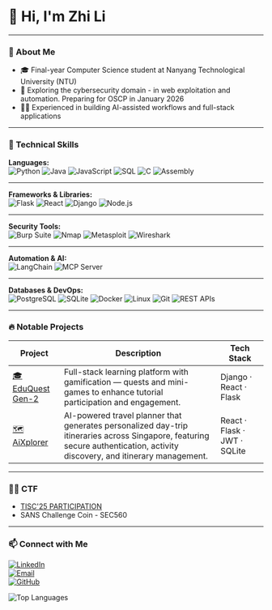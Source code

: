 # 👋 Hi, I'm Zhi Li
---

### 🧭 About Me
- 🎓 Final-year Computer Science student at Nanyang Technological University (NTU)
- 🧠 Exploring the cybersecurity domain - in web exploitation and automation. Preparing for OSCP in January 2026
- 🧑‍💻 Experienced in building AI-assisted workflows and full-stack applications

---
### 🧩 Technical Skills

**Languages:**  
![Python](https://img.shields.io/badge/Python-3776AB?style=for-the-badge&logo=python&logoColor=white)
![Java](https://img.shields.io/badge/Java-007396?style=for-the-badge&logo=openjdk&logoColor=white)
![JavaScript](https://img.shields.io/badge/JavaScript-F7DF1E?style=for-the-badge&logo=javascript&logoColor=black)
![SQL](https://img.shields.io/badge/SQL-003B57?style=for-the-badge&logo=postgresql&logoColor=white)
![C](https://img.shields.io/badge/C-00599C?style=for-the-badge&logo=c&logoColor=white)
![Assembly](https://img.shields.io/badge/Assembly-525252?style=for-the-badge&logoColor=white)

---

**Frameworks & Libraries:**  
![Flask](https://img.shields.io/badge/Flask-000000?style=for-the-badge&logo=flask&logoColor=white)
![React](https://img.shields.io/badge/React-20232A?style=for-the-badge&logo=react&logoColor=61DAFB)
![Django](https://img.shields.io/badge/Django-092E20?style=for-the-badge&logo=django&logoColor=white)
![Node.js](https://img.shields.io/badge/Node.js-339933?style=for-the-badge&logo=nodedotjs&logoColor=white)

---

**Security Tools:**  
![Burp Suite](https://img.shields.io/badge/Burp%20Suite-FF6633?style=for-the-badge&logo=burpsuite&logoColor=white)
![Nmap](https://img.shields.io/badge/Nmap-4682B4?style=for-the-badge&logo=nmap&logoColor=white)
![Metasploit](https://img.shields.io/badge/Metasploit-003366?style=for-the-badge&logo=metasploit&logoColor=white)
![Wireshark](https://img.shields.io/badge/Wireshark-1679A7?style=for-the-badge&logo=wireshark&logoColor=white)

---

**Automation & AI:**  
![LangChain](https://img.shields.io/badge/LangChain-121212?style=for-the-badge&logo=chainlink&logoColor=white)
![MCP Server](https://img.shields.io/badge/Model%20Context%20Protocol-0078D4?style=for-the-badge&logo=azuredevops&logoColor=white)

---

**Databases & DevOps:**  
![PostgreSQL](https://img.shields.io/badge/PostgreSQL-336791?style=for-the-badge&logo=postgresql&logoColor=white)
![SQLite](https://img.shields.io/badge/SQLite-003B57?style=for-the-badge&logo=sqlite&logoColor=white)
![Docker](https://img.shields.io/badge/Docker-2496ED?style=for-the-badge&logo=docker&logoColor=white)
![Linux](https://img.shields.io/badge/Linux-FCC624?style=for-the-badge&logo=linux&logoColor=black)
![Git](https://img.shields.io/badge/Git-F05032?style=for-the-badge&logo=git&logoColor=white)
![REST APIs](https://img.shields.io/badge/REST%20API-02569B?style=for-the-badge&logo=fastapi&logoColor=white)

---

### 🔥 Notable Projects
| Project | Description | Tech Stack |
|----------|--------------|------------|
| [🎓 EduQuest Gen-2](https://github.com/ZCHUA040/EduQuest-Frontend-ReactJS) | Full-stack learning platform with gamification — quests and mini-games to enhance tutorial participation and engagement. | Django · React · Flask |
| [🗺️ AiXplorer](https://github.com/ZCHUA040/AI-Explorer) | AI-powered travel planner that generates personalized day-trip itineraries across Singapore, featuring secure authentication, activity discovery, and itinerary management. | React · Flask · JWT · SQLite |

---
### 🧠🏁 CTF
- [TISC'25 PARTICIPATION](https://credsverse.com/credentials/f5bdf1e2-3b16-4d59-913b-4cb2dbee45d4)  
- SANS Challenge Coin - SEC560

---

### 📫 Connect with Me
[![LinkedIn](https://img.shields.io/badge/LinkedIn-Zhi%20Li%20Chua-blue?style=flat-square&logo=linkedin)](https://www.linkedin.com/in/zhi-li-chua/)  
[![Email](https://img.shields.io/badge/Email-zchua040@e.ntu.edu.sg-red?style=flat-square&logo=gmail)](mailto:zchua040@e.ntu.edu.sg)  
[![GitHub](https://img.shields.io/badge/GitHub-zchua040-black?style=flat-square&logo=github)](https://github.com/zchua040)

![Top Languages](https://github-readme-stats.vercel.app/api/top-langs/?username=ZCHUA040&layout=compact&theme=tokyonight&hide_border=true)
